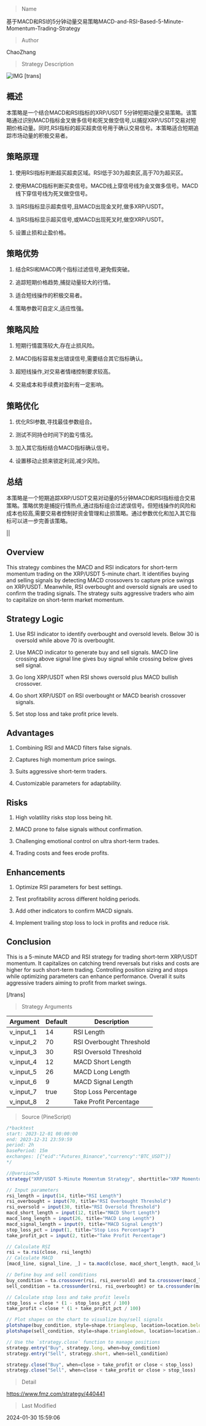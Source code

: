 
> Name

基于MACD和RSI的5分钟动量交易策略MACD-and-RSI-Based-5-Minute-Momentum-Trading-Strategy

> Author

ChaoZhang

> Strategy Description

![IMG](https://www.fmz.com/upload/asset/109ce4a157af5456613.png)
 [trans]
## 概述

本策略是一个结合MACD和RSI指标的XRP/USDT 5分钟短期动量交易策略。该策略通过识别MACD指标金叉做多信号和死叉做空信号,以捕捉XRP/USDT交易对短期价格动量。同时,RSI指标的超买超卖信号用于确认交易信号。本策略适合短期追踪市场动量的积极交易者。

## 策略原理  

1. 使用RSI指标判断超买超卖区域。RSI低于30为超卖区,高于70为超买区。

2. 使用MACD指标判断买卖信号。MACD线上穿信号线为金叉做多信号。MACD线下穿信号线为死叉做空信号。

3. 当RSI指标显示超卖信号,且MACD出现金叉时,做多XRP/USDT。

4. 当RSI指标显示超买信号,或MACD出现死叉时,做空XRP/USDT。

5. 设置止损和止盈价格。

## 策略优势

1. 结合RSI和MACD两个指标过滤信号,避免假突破。

2. 追踪短期价格趋势,捕捉动量较大的行情。

3. 适合短线操作的积极交易者。

4. 策略参数可自定义,适应性强。

## 策略风险

1. 短期行情震荡较大,存在止损风险。

2. MACD指标容易发出错误信号,需要结合其它指标确认。

3. 超短线操作,对交易者情绪控制要求较高。

4. 交易成本和手续费对盈利有一定影响。

## 策略优化

1. 优化RSI参数,寻找最佳参数组合。

2. 测试不同持仓时间下的盈亏情况。

3. 加入其它指标结合MACD指标确认信号。

4. 设置移动止损来锁定利润,减少风险。

## 总结

本策略是一个短期追踪XRP/USDT交易对动量的5分钟MACD和RSI指标组合交易策略。策略优势是捕捉行情热点,通过指标组合过滤误信号。但短线操作的风险和成本也较高,需要交易者控制好资金管理和止损策略。通过参数优化和加入其它指标可以进一步完善该策略。

||

## Overview

This strategy combines the MACD and RSI indicators for short-term momentum trading on the XRP/USDT 5-minute chart. It identifies buying and selling signals by detecting MACD crossovers to capture price swings on XRP/USDT. Meanwhile, RSI overbought and oversold signals are used to confirm the trading signals. The strategy suits aggressive traders who aim to capitalize on short-term market momentum.  

## Strategy Logic

1. Use RSI indicator to identify overbought and oversold levels. Below 30 is oversold while above 70 is overbought.

2. Use MACD indicator to generate buy and sell signals. MACD line crossing above signal line gives buy signal while crossing below gives sell signal.

3. Go long XRP/USDT when RSI shows oversold plus MACD bullish crossover.  

4. Go short XRP/USDT on RSI overbought or MACD bearish crossover signals.

5. Set stop loss and take profit price levels.

## Advantages

1. Combining RSI and MACD filters false signals.

2. Captures high momentum price swings.

3. Suits aggressive short-term traders.  

4. Customizable parameters for adaptability.

## Risks

1. High volatility risks stop loss being hit.  

2. MACD prone to false signals without confirmation.

3. Challenging emotional control on ultra short-term trades.

4. Trading costs and fees erode profits.

## Enhancements

1. Optimize RSI parameters for best settings.

2. Test profitability across different holding periods.  

3. Add other indicators to confirm MACD signals. 

4. Implement trailing stop loss to lock in profits and reduce risk.

## Conclusion

This is a 5-minute MACD and RSI strategy for trading short-term XRP/USDT momentum. It capitalizes on catching trend reversals but risks and costs are higher for such short-term trading. Controlling position sizing and stops while optimizing parameters can enhance performance. Overall it suits aggressive traders aiming to profit from market swings.

[/trans]

> Strategy Arguments



|Argument|Default|Description|
|----|----|----|
|v_input_1|14|RSI Length|
|v_input_2|70|RSI Overbought Threshold|
|v_input_3|30|RSI Oversold Threshold|
|v_input_4|12|MACD Short Length|
|v_input_5|26|MACD Long Length|
|v_input_6|9|MACD Signal Length|
|v_input_7|true|Stop Loss Percentage|
|v_input_8|2|Take Profit Percentage|


> Source (PineScript)

``` javascript
/*backtest
start: 2023-12-01 00:00:00
end: 2023-12-31 23:59:59
period: 2h
basePeriod: 15m
exchanges: [{"eid":"Futures_Binance","currency":"BTC_USDT"}]
*/

//@version=5
strategy("XRP/USDT 5-Minute Momentum Strategy", shorttitle="XRP Momentum", overlay=true)

// Input parameters
rsi_length = input(14, title="RSI Length")
rsi_overbought = input(70, title="RSI Overbought Threshold")
rsi_oversold = input(30, title="RSI Oversold Threshold")
macd_short_length = input(12, title="MACD Short Length")
macd_long_length = input(26, title="MACD Long Length")
macd_signal_length = input(9, title="MACD Signal Length")
stop_loss_pct = input(1, title="Stop Loss Percentage")
take_profit_pct = input(2, title="Take Profit Percentage")

// Calculate RSI
rsi = ta.rsi(close, rsi_length)
// Calculate MACD
[macd_line, signal_line, _] = ta.macd(close, macd_short_length, macd_long_length, macd_signal_length)

// Define buy and sell conditions
buy_condition = ta.crossover(rsi, rsi_oversold) and ta.crossover(macd_line, signal_line)
sell_condition = ta.crossunder(rsi, rsi_overbought) or ta.crossunder(macd_line, signal_line)

// Calculate stop loss and take profit levels
stop_loss = close * (1 - stop_loss_pct / 100)
take_profit = close * (1 + take_profit_pct / 100)

// Plot shapes on the chart to visualize buy/sell signals
plotshape(buy_condition, style=shape.triangleup, location=location.belowbar, color=color.green, size=size.small)
plotshape(sell_condition, style=shape.triangledown, location=location.abovebar, color=color.red, size=size.small)

// Use the `strategy.close` function to manage positions
strategy.entry("Buy", strategy.long, when=buy_condition)
strategy.entry("Sell", strategy.short, when=sell_condition)

strategy.close("Buy", when=close > take_profit or close < stop_loss)
strategy.close("Sell", when=close < take_profit or close > stop_loss)

```

> Detail

https://www.fmz.com/strategy/440441

> Last Modified

2024-01-30 15:59:06
